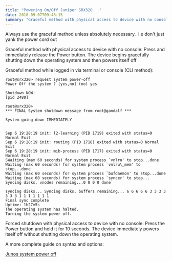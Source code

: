 ```yaml
---
title: "Powering On/Off Juniper SRX320	."
date: 2018-09-07T09:48:15
summary: "Graceful method with physical access to device with no console: Press and immediately release the Power button. The device begins gracefully shutting down the operating system and then powers itself..."
---
```

Always use the graceful method unless absolutely necessary.  i.e don't just yank the power cord out

Graceful method with physical access to device with no console: Press and immediately release the Power button. The device begins gracefully shutting down the operating system and then powers itself off

Graceful method while logged in via terminal or console (CLI method):

```
root@srx320> request system power-off
Power Off the system ? [yes,no] (no) yes

Shutdown NOW!
[pid 2480]

root@srx320>
*** FINAL System shutdown message from root@gandalf ***

System going down IMMEDIATELY


Sep 6 19:28:19 init: l2-learning (PID 1719) exited with status=0 Normal Exit
Sep 6 19:28:19 init: routing (PID 1718) exited with status=0 Normal Exit
Sep 6 19:28:19 init: mib-process (PID 1717) exited with status=0 Normal Exit
SWaiting (max 60 seconds) for system process `vnlru' to stop...done
Waiting (max 60 seconds) for system process `vnlru\_mem' to stop...done
Waiting (max 60 seconds) for system process `bufdaemon' to stop...done
Waiting (max 60 seconds) for system process `syncer' to stop...
Syncing disks, vnodes remaining...0 0 0 0 done

syncing disks... Syncing disks, buffers remaining... 6 6 6 6 6 3 3 3 3 3 3 3 1 1 1 1 1 1 1
Final sync complete
Uptime: 1h27m5s
The operating system has halted.
Turning the system power off.

```

Forced shutdown with physical access to device with no console: Press the Power button and hold it for 10 seconds. The device immediately powers itself off without shutting down the operating system.

A more complete guide on syntax and options:

[Junos system power off](https://www.juniper.net/documentation/en_US/junos/topics/reference/command-summary/request-system-power-off-srx-series.html)